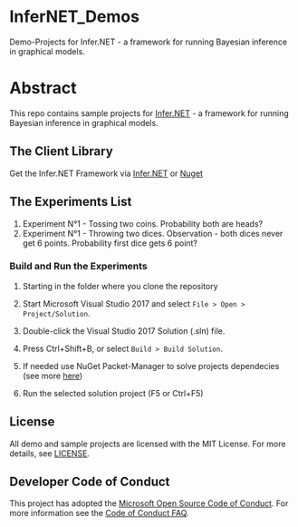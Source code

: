 # InferNET_Demos
Demo-Projects for Infer.NET - a framework for running Bayesian inference in graphical models.

# Abstract
This repo contains sample projects for [Infer.NET](https://dotnet.github.io/infer/) - a framework for running Bayesian inference in graphical models.  

## The Client Library
Get the Infer.NET Framework via [Infer.NET](https://dotnet.github.io/infer/) or [Nuget](https://www.nuget.org/packages?q=Tags%3A%22Infer.NET%22)

## The Experiments List

1. Experiment N°1 - Tossing two coins. Probability both are heads?
2. Experiment N°1 - Throwing two dices. Observation - both dices never get 6 points. Probability first dice gets 6 point?

### Build and Run the Experiments
 1. Starting in the folder where you clone the repository
 
 2. Start Microsoft Visual Studio 2017 and select `File > Open > Project/Solution`.
 
 3. Double-click the Visual Studio 2017 Solution (.sln) file.

 4. Press Ctrl+Shift+B, or select `Build > Build Solution`.
 
 5. If needed use NuGet Packet-Manager to solve projects dependecies (see more [here](https://github.com/dotnet/infer#installing-pre-built-binaries))
 
 6. Run the selected solution project (F5 or Ctrl+F5)

## License
All demo and sample projects are licensed with the MIT License. For more details, see
[LICENSE](<https://github.com/mdobro1/InferNET_Demos/blob/master/LICENSE>).

## Developer Code of Conduct
This project has adopted the [Microsoft Open Source Code of Conduct](https://opensource.microsoft.com/codeofconduct/). For more information see the [Code of Conduct FAQ](https://opensource.microsoft.com/codeofconduct/faq/).
